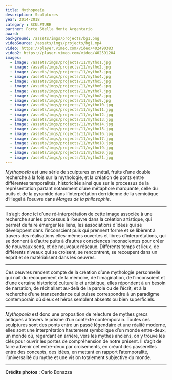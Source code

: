 ```yaml
---
title: Mythopoeïa
description: Sculptures
year: 2014-2018
category : SCULPTURE
partner: Forte Stella Monte Argentario
award:
background: /assets/imgs/projects/bg1.png
videoSource: /assets/imgs/projects/bg1.mp4
video: https://player.vimeo.com/video/402490383
video2: https://player.vimeo.com/video/402591204
images:
  - image: /assets/imgs/projects/11/mytho1.jpg
  - image: /assets/imgs/projects/11/mytho2.jpg
  - image: /assets/imgs/projects/11/mytho3.jpg
  - image: /assets/imgs/projects/11/mytho4.jpg
  - image: /assets/imgs/projects/11/mytho5.jpg
  - image: /assets/imgs/projects/11/mytho6.jpg
  - image: /assets/imgs/projects/11/mytho7.jpg
  - image: /assets/imgs/projects/11/mytho8.jpg
  - image: /assets/imgs/projects/11/mytho9.jpg
  - image: /assets/imgs/projects/11/mytho10.jpg
  - image: /assets/imgs/projects/11/mytho11.jpg
  - image: /assets/imgs/projects/11/mytho12.jpg
  - image: /assets/imgs/projects/11/mytho13.jpg
  - image: /assets/imgs/projects/11/mytho14.jpg
  - image: /assets/imgs/projects/11/mytho15.jpg
  - image: /assets/imgs/projects/11/mytho16.jpg
  - image: /assets/imgs/projects/11/mytho17.jpg
  - image: /assets/imgs/projects/11/mytho18.jpg
  - image: /assets/imgs/projects/11/mytho19.jpg
  - image: /assets/imgs/projects/11/mytho20.jpg
  - image: /assets/imgs/projects/11/mytho21.jpg
---
```

*Mythopoeïa* est une série de sculptures en métal, fruits d’une double recherche à la fois sur la mythologie, et la création de ponts entre différentes temporalités, historicités ainsi que sur le processus de la représentation partant notamment d’une métaphore marquante, celle du puits et de la pyramide dans l’interprétation derridienne de la sémiotique d’Hegel à l’oeuvre dans *Marges de la philosophie*.

---

Il s’agit donc ici d’une ré-interprétation de cette image associée à une recherche sur les processus à l’oeuvre dans la création artistique, qui permet de faire émerger les liens, les associations d’idées qui se développent dans l’inconscient puis qui prennent forme et se libèrent à travers des réalisations elles-mêmes ouvertes et libres d’interprétations, qui se donnent à d’autre puits à d’autres consciences inconscientes pour créer de nouveaux sens, et de nouveaux réseaux.
Différents temps et lieux, de différents niveaux qui se croisent, se rencontrent, se recoupent dans un esprit et se matérialisent dans les oeuvres.

---

Ces oeuvres rendent compte de la création d’une mythologie personnelle qui naît du recoupement de la mémoire, de l’imagination, de l’inconscient et d’une certaine historicité culturelle et artistique, elles répondent à un besoin de narration, de récit allant au-delà de la parole ou de l’écrit, et à la recherche d’une transcendance qui puisse correspondre à un paradigme contemporain où dieux et héros semblent absents ou bien superficiels.

---

*Mythopoeïa* est donc une proposition de relecture de mythes grecs antiques à travers le prisme d’un contexte contemporain.
Toutes ces sculptures sont des ponts entre un passé légendaire et une réalité moderne, elles sont une interprétation hautement symbolique d’un monde entre-deux, un monde où, regardant en arrière, vers les mythes anciens, on y trouve les clés pour ouvrir les portes de compréhension de notre présent.
Il s’agit de faire advenir cet entre-deux par croisements, en créant des passerelles entre des concepts, des idées, en mettant en rapport l’atemporalité, l’universalité du mythe et une vision totalement subjective du monde.

---

**Crédits photos** : Carlo Bonazza